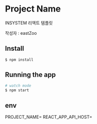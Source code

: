 # Project Name

INSYSTEM 리액트 템플릿

작성자 : eastZoo

## Install

```bash
$ npm install
```

## Running the app

```bash
# watch mode
$ npm start
```

## env

PROJECT_NAME=
REACT_APP_API_HOST=
